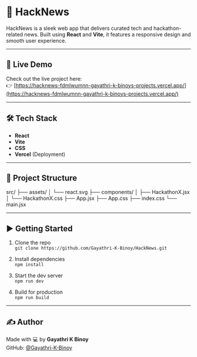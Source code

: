 # 📰 HackNews

HackNews is a sleek web app that delivers curated tech and hackathon-related news. Built using **React** and **Vite**, it features a responsive design and smooth user experience.

---

## 🚀 Live Demo

Check out the live project here:  
👉 [https://hacknews-fdmlwumnn-gayathri-k-binoys-projects.vercel.app/](https://hacknews-fdmlwumnn-gayathri-k-binoys-projects.vercel.app/)

---

## 🛠 Tech Stack

- **React**
- **Vite**
- **CSS**
- **Vercel** (Deployment)

---

## 📁 Project Structure
src/
├── assets/
│ └── react.svg
├── components/
│ ├── HackathonX.jsx
│ └── HackathonX.css
├── App.jsx
├── App.css
├── index.css
└── main.jsx


---

## ▶️ Getting Started

1. Clone the repo  
   `git clone https://github.com/Gayathri-K-Binoy/HackNews.git`

2. Install dependencies  
   `npm install`

3. Start the dev server  
   `npm run dev`

4. Build for production  
   `npm run build`

---

## ✍️ Author

Made with 💻 by **Gayathri K Binoy**  
GitHub: [@Gayathri-K-Binoy](https://github.com/Gayathri-K-Binoy)


